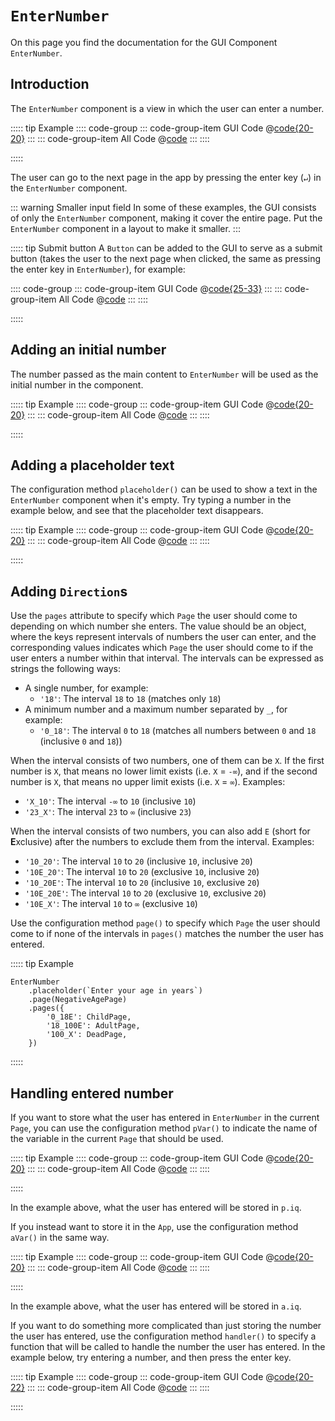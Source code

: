 # `EnterNumber`
On this page you find the documentation for the GUI Component `EnterNumber`.

## Introduction
The `EnterNumber` component is a view in which the user can enter a number.

::::: tip Example
:::: code-group
::: code-group-item GUI Code
@[code{20-20}](introduction.js)
:::
::: code-group-item All Code
@[code](introduction.js)
:::
::::

<ShowApp gui-component="enter-number" filename="introduction" />

:::::

The user can go to the next page in the app by pressing the enter key (`↵`) in the `EnterNumber` component.

::: warning Smaller input field
In some of these examples, the GUI consists of only the `EnterNumber` component, making it cover the entire page. Put the `EnterNumber` component in a layout to make it smaller.
:::

::::: tip Submit button
A `Button` can be added to the GUI to serve as a submit button (takes the user to the next page when clicked, the same as pressing the enter key in `EnterNumber`), for example:

:::: code-group
::: code-group-item GUI Code
@[code{25-33}](submit-button.js)
:::
::: code-group-item All Code
@[code](submit-button.js)
:::
::::

<ShowApp gui-component="enter-number" filename="submit-button" />

:::::



## Adding an initial number
The number passed as the main content to `EnterNumber` will be used as the initial number in the component.

::::: tip Example
:::: code-group
::: code-group-item GUI Code
@[code{20-20}](initial-number.js)
:::
::: code-group-item All Code
@[code](initial-number.js)
:::
::::

<ShowApp gui-component="enter-number" filename="initial-number" />

:::::




## Adding a placeholder text
The configuration method `placeholder()` can be used to show a text in the `EnterNumber` component when it's empty. Try typing a number in the example below, and see that the placeholder text disappears.

::::: tip Example
:::: code-group
::: code-group-item GUI Code
@[code{20-20}](placeholder.js)
:::
::: code-group-item All Code
@[code](placeholder.js)
:::
::::

<ShowApp gui-component="enter-number" filename="placeholder" />

:::::




## Adding `Direction`s
Use the `pages` attribute to specify which `Page` the user should come to depending on which number she enters. The value should be an object, where the keys represent intervals of numbers the user can enter, and the corresponding values indicates which `Page` the user should come to if the user enters a number within that interval. The intervals can be expressed as strings the following ways:

* A single number, for example:
	* `'18'`: The interval `18` to `18` (matches only `18`)
* A minimum number and a maximum number separated by `_`, for example:
	* `'0_18'`: The interval `0` to `18` (matches all numbers between `0` and `18` (inclusive `0` and `18`))

When the interval consists of two numbers, one of them can be `X`. If the first number is `X`, that means no lower limit exists (i.e. `X` = `-∞`), and if the second number is `X`, that means no upper limit exists (i.e. `X` = `∞`). Examples:

* `'X_10'`: The interval `-∞` to `10` (inclusive `10`)
* `'23_X'`: The interval `23` to `∞` (inclusive `23`)

When the interval consists of two numbers, you can also add `E` (short for **E**xclusive) after the numbers to exclude them from the interval. Examples:

* `'10_20'`: The interval `10` to `20` (inclusive `10`, inclusive `20`)
* `'10E_20'`: The interval `10` to `20` (exclusive `10`, inclusive `20`)
* `'10_20E'`: The interval `10` to `20` (inclusive `10`, exclusive `20`)
* `'10E_20E'`: The interval `10` to `20` (exclusive `10`, exclusive `20`)
* `'10E_X'`: The interval `10` to `∞` (exclusive `10`)

Use the configuration method `page()` to specify which `Page` the user should come to if none of the intervals in `pages()` matches the number the user has entered.

::::: tip Example
```js:no-line-numbers
EnterNumber
	.placeholder(`Enter your age in years`)
	.page(NegativeAgePage)
	.pages({
		'0_18E': ChildPage,
		'18_100E': AdultPage,
		'100_X': DeadPage,
	})
```
:::::




## Handling entered number
If you want to store what the user has entered in `EnterNumber` in the current `Page`, you can use the configuration method `pVar()` to indicate the name of the variable in the current `Page` that should be used.

::::: tip Example
:::: code-group
::: code-group-item GUI Code
@[code{20-20}](p-var.js)
:::
::: code-group-item All Code
@[code](p-var.js)
:::
::::

<ShowApp gui-component="enter-number" filename="p-var" />

:::::

In the example above, what the user has entered will be stored in `p.iq`.

If you instead want to store it in the `App`, use the configuration method `aVar()` in the same way.

::::: tip Example
:::: code-group
::: code-group-item GUI Code
@[code{20-20}](a-var.js)
:::
::: code-group-item All Code
@[code](a-var.js)
:::
::::

<ShowApp gui-component="enter-number" filename="a-var" />

:::::

In the example above, what the user has entered will be stored in `a.iq`.

If you want to do something more complicated than just storing the number the user has entered, use the configuration method `handler()` to specify a function that will be called to handle the number the user has entered. In the example below, try entering a number, and then press the enter key.

::::: tip Example
:::: code-group
::: code-group-item GUI Code
@[code{20-22}](handler.js)
:::
::: code-group-item All Code
@[code](handler.js)
:::
::::

<ShowApp gui-component="enter-number" filename="handler" />

:::::